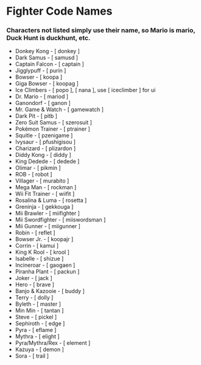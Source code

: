 # Fighter Code Names
### Characters not listed simply use their name, so Mario is mario, Duck Hunt is duckhunt, etc.

- Donkey Kong - [ donkey ]
- Dark Samus - [ samusd ]
- Captain Falcon - [ captain ]
- Jigglypuff - [ purin ]
- Bowser - [ koopa ]
- Giga Bowser - [ koopag ]
- Ice Climbers - [ popo ], [ nana ], use [ iceclimber ] for ui
- Dr. Mario - [ mariod ]
- Ganondorf - [ ganon ]
- Mr. Game & Watch - [ gamewatch ]
- Dark Pit - [ pitb ]
- Zero Suit Samus - [ szerosuit ]
- Pokémon Trainer - [ ptrainer ]
- Squitle - [ pzenigame ]
- Ivysaur - [ pfushigisou ]
- Charizard - [ plizardon ]
- Diddy Kong - [ diddy ]
- King Dedede - [ dedede ]
- Olimar - [ pikmin ]
- ROB - [ robot ]
- Villager - [ murabito ]
- Mega Man - [ rockman ]
- Wii Fit Trainer - [ wiifit ]
- Rosalina & Luma - [ rosetta ]
- Greninja - [ gekkouga ]
- Mii Brawler - [ miifighter ]
- Mii Swordfighter - [ miiswordsman ]
- Mii Gunner - [ miigunner ]
- Robin - [ reflet ]
- Bowser Jr. - [ koopajr ]
- Corrin - [ kamui ]
- King K Rool - [ krool ]
- Isabelle - [ shizue ]
- Incineroar - [ gaogaen ]
- Piranha Plant - [ packun ]
- Joker - [ jack ]
- Hero - [ brave ]
- Banjo & Kazooie - [ buddy ]
- Terry - [ dolly ]
- Byleth - [ master ]
- Min Min - [ tantan ]
- Steve - [ pickel ]
- Sephiroth - [ edge ]
- Pyra - [ eflame ]
- Mythra - [ elight ]
- Pyra/Mythra/Rex - [ element ]
- Kazuya - [ demon ]
- Sora - [ trail ]
